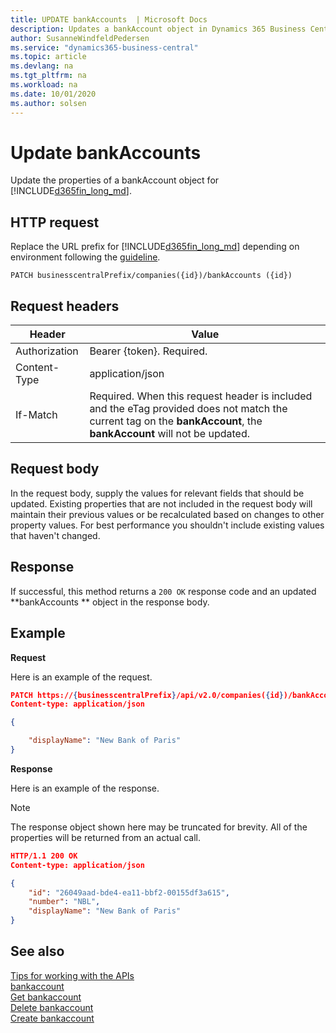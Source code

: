 ```yaml
---
title: UPDATE bankAccounts  | Microsoft Docs
description: Updates a bankAccount object in Dynamics 365 Business Central.
author: SusanneWindfeldPedersen
ms.service: "dynamics365-business-central"
ms.topic: article
ms.devlang: na
ms.tgt_pltfrm: na
ms.workload: na
ms.date: 10/01/2020
ms.author: solsen
---
```


# Update bankAccounts 
Update the properties of a bankAccount object for [!INCLUDE[d365fin_long_md](../../includes/d365fin_long_md.md)].

## HTTP request
Replace the URL prefix for [!INCLUDE[d365fin_long_md](../../includes/d365fin_long_md.md)] depending on environment following the [guideline](../../v2.0/endpoints-apis-for-dynamics.md).
```
PATCH businesscentralPrefix/companies({id})/bankAccounts ({id})
```

## Request headers

|Header|Value|
|------|-----|
|Authorization |Bearer {token}. Required.|
|Content-Type  |application/json|
|If-Match      |Required. When this request header is included and the eTag provided does not match the current tag on the **bankAccount**, the **bankAccount** will not be updated. |

## Request body
In the request body, supply the values for relevant fields that should be updated. Existing properties that are not included in the request body will maintain their previous values or be recalculated based on changes to other property values. For best performance you shouldn't include existing values that haven't changed.

## Response
If successful, this method returns a ```200 OK``` response code and an updated **bankAccounts ** object in the response body.

## Example

**Request**

Here is an example of the request.

```json
PATCH https://{businesscentralPrefix}/api/v2.0/companies({id})/bankAccounts({id})
Content-type: application/json

{

    "displayName": "New Bank of Paris"
}
```

**Response**

Here is an example of the response. 

> [!NOTE]  
>   The response object shown here may be truncated for brevity. All of the properties will be returned from an actual call.

```json
HTTP/1.1 200 OK
Content-type: application/json

{
    "id": "26049aad-bde4-ea11-bbf2-00155df3a615",
    "number": "NBL",
    "displayName": "New Bank of Paris"
}
```


## See also
[Tips for working with the APIs](/dynamics365/business-central/dev-itpro/developer/devenv-connect-apps-tips)    
[bankaccount](../resources/dynamics_bankaccount.md)    
[Get bankaccount](../api/dynamics_bankaccount_Get.md)    
[Delete bankaccount](../api/dynamics_bankaccount_Delete.md)    
[Create bankaccount](../api/dynamics_bankaccount_Create.md)    
